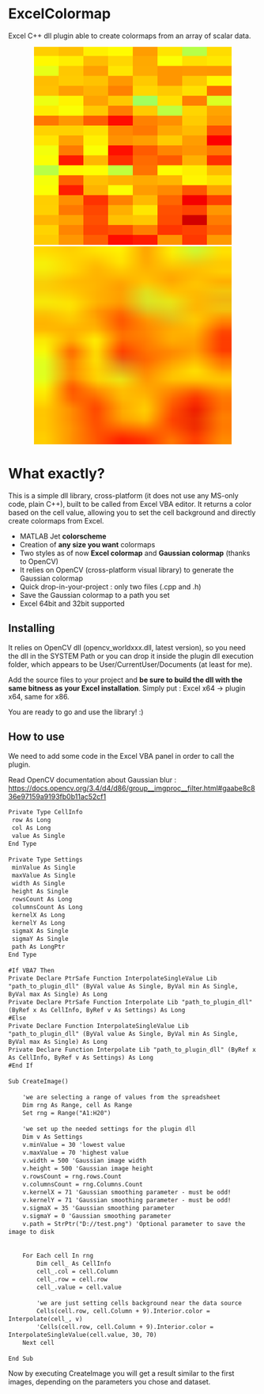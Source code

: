 ExcelColormap
=======

Excel C++ dll plugin able to create colormaps from an array of scalar data.

<p align="center">
  <img src="/images/pixels.png" width="400" height="400" />
  <img src="/images/gaussian.png" width="400" /> 
</p>

What exactly?
=============
This is a simple dll library, cross-platform (it does not use any MS-only code, plain C++),
built to be called from Excel VBA editor. 
It returns a color based on the cell value, allowing you to set the cell background and directly create colormaps from Excel.

* MATLAB Jet **colorscheme**
* Creation of **any size you want** colormaps
* Two styles as of now **Excel colormap** and **Gaussian colormap** (thanks to OpenCV)
* It relies on OpenCV (cross-platform visual library) to generate the Gaussian colormap
* Quick drop-in-your-project : only two files (.cpp and .h)
* Save the Gaussian colormap to a path you set
* Excel 64bit and 32bit supported


Installing
----------

It relies on OpenCV dll (opencv_worldxxx.dll, latest version), so you need the dll in the SYSTEM Path or you can drop it inside the plugin dll execution folder, which appears to be User/CurrentUser/Documents (at least for me).

Add the source files to your project and **be sure to build the dll with the same bitness as your Excel installation**.
Simply put : Excel x64 -> plugin x64, same for x86.


You are ready to go and use the library! :)


How to use
----------

We need to add some code in the Excel VBA panel in order to call the plugin.

Read OpenCV documentation about Gaussian blur : https://docs.opencv.org/3.4/d4/d86/group__imgproc__filter.html#gaabe8c836e97159a9193fb0b11ac52cf1

```
Private Type CellInfo
 row As Long
 col As Long
 value As Single
End Type

Private Type Settings
 minValue As Single
 maxValue As Single
 width As Single
 height As Single
 rowsCount As Long
 columnsCount As Long
 kernelX As Long
 kernelY As Long
 sigmaX As Single
 sigmaY As Single
 path As LongPtr
End Type

#If VBA7 Then
Private Declare PtrSafe Function InterpolateSingleValue Lib "path_to_plugin_dll" (ByVal value As Single, ByVal min As Single, ByVal max As Single) As Long
Private Declare PtrSafe Function Interpolate Lib "path_to_plugin_dll" (ByRef x As CellInfo, ByRef v As Settings) As Long
#Else
Private Declare Function InterpolateSingleValue Lib "path_to_plugin_dll" (ByVal value As Single, ByVal min As Single, ByVal max As Single) As Long
Private Declare Function Interpolate Lib "path_to_plugin_dll" (ByRef x As CellInfo, ByRef v As Settings) As Long
#End If

Sub CreateImage()

    'we are selecting a range of values from the spreadsheet
    Dim rng As Range, cell As Range
    Set rng = Range("A1:H20")
    
    'we set up the needed settings for the plugin dll
    Dim v As Settings
    v.minValue = 30 'lowest value
    v.maxValue = 70 'highest value
    v.width = 500 'Gaussian image width
    v.height = 500 'Gaussian image height
    v.rowsCount = rng.rows.Count
    v.columnsCount = rng.Columns.Count
    v.kernelX = 71 'Gaussian smoothing parameter - must be odd!
    v.kernelY = 71 'Gaussian smoothing parameter - must be odd!
    v.sigmaX = 35 'Gaussian smoothing parameter
    v.sigmaY = 0 'Gaussian smoothing parameter
    v.path = StrPtr("D://test.png") 'Optional parameter to save the image to disk
    
    
    For Each cell In rng
        Dim cell_ As CellInfo
        cell_.col = cell.Column
        cell_.row = cell.row
        cell_.value = cell.value
        
        'we are just setting cells background near the data source
        Cells(cell.row, cell.Column + 9).Interior.color = Interpolate(cell_, v)
        'Cells(cell.row, cell.Column + 9).Interior.color = InterpolateSingleValue(cell.value, 30, 70)
    Next cell

End Sub
```

Now by executing CreateImage you will get a result similar to the first images, depending on the parameters you chose and dataset.
